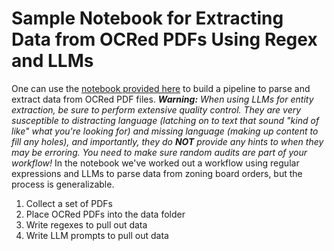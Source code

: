 # Sample Notebook for Extracting Data from OCRed PDFs Using Regex and LLMs

One can use the [notebook provided here](https://github.com/colarusso/entity_extraction/blob/main/PDF%20Entity%20Extraction%20with%20Regex%20and%20LLMs.ipynb) to build a pipeline to parse and extract data from OCRed PDF files. _**Warning:** When using LLMs for entity extraction, be sure to perform extensive quality control. They are very susceptible to distracting language (latching on to text that sound "kind of like" what you're looking for) and missing language (making up content to fill any holes), and importantly, they do **NOT** provide any hints to when they may be erroring. You need to make sure random audits are part of your workflow!_ In the notebook we've worked out a workflow using regular expressions and LLMs to parse data from zoning board orders, but the process is generalizable.

1. Collect a set of PDFs
2. Place OCRed PDFs into the data folder
3. Write regexes to pull out data
4. Write LLM prompts to pull out data
